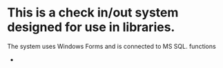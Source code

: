 # This is a check in/out system designed for use in libraries. 

The system uses Windows Forms and is connected to MS SQL.
functions
<ul>
  <li></li>
</ul>
